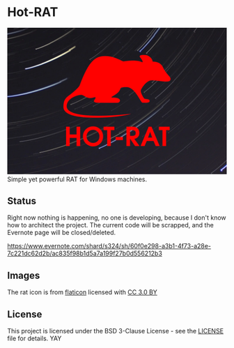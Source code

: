 
# Hot-RAT
![Image](./icon/background.webp)
Simple yet powerful RAT for Windows machines. 

## Status
Right now nothing is happening, no one is developing, because I don't know how to architect the project. The current code will be scrapped, and the Evernote page will be closed/deleted.

https://www.evernote.com/shard/s324/sh/60f0e298-a3b1-4f73-a28e-7c221dc62d2b/ac835f98b1d5a7a199f27b0d556212b3

## Images
The rat icon is from [flaticon](https://www.flaticon.com/) licensed with [CC 3.0 BY](http://creativecommons.org/licenses/by/3.0/)

## License
This project is licensed under the BSD 3-Clause License - see the [LICENSE](./LICENSE) file for details. YAY
